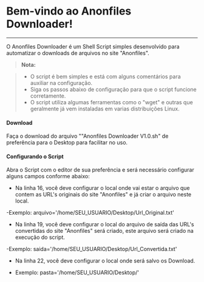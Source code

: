 Bem-vindo ao Anonfiles Downloader!
===================
----------

O Anonfiles Downloader é um Shell Script simples desenvolvido para automatizar o downloads de arquivos no site "Anonfiles".

> **Nota:**

> - O script é bem simples e está com alguns comentários para auxiliar na configuração.
> - Siga os passos abaixo de configuração para que o script funcione corretamente.
> - O script utiliza algumas ferramentas como o "wget" e outras que geralmente já vem instaladas em varias distribuições Linux.
#### Download

Faça o download do arquivo ""Anonfiles Downloader V1.0.sh" de preferência para o Desktop para facilitar no uso.

#### Configurando o Script

Abra o Script com o editor de sua preferência e será necessário configurar alguns campos conforme abaixo:

- Na linha 16, você deve configurar o local onde vai estar o arquivo que contem as URL's originais do site "Anonfiles" e já criar o arquivo neste local.

-Exemplo:
arquivo='/home/SEU_USUARIO/Desktop/Url_Original.txt'


- Na linha 19, você deve configurar o local do arquivo de saída das URL's convertidas do site "Anonfiles" será criado, este arquivo será criado na execução do script.

-Exemplo:
saida='/home/SEU_USUARIO/Desktop/Url_Convertida.txt'


- Na linha 22, você deve configurar o local onde será salvo os Download.

- Exemplo:
pasta='/home/SEU_USUARIO/Desktop/'

